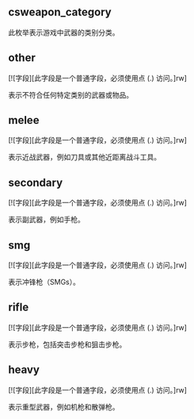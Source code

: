 ## csweapon_category

此枚举表示游戏中武器的类别分类。

## other

[![字段][此字段是一个普通字段，必须使用点 (.) 访问。]rw]

表示不符合任何特定类别的武器或物品。

## melee

[![字段][此字段是一个普通字段，必须使用点 (.) 访问。]rw]

表示近战武器，例如刀具或其他近距离战斗工具。

## secondary

[![字段][此字段是一个普通字段，必须使用点 (.) 访问。]rw]

表示副武器，例如手枪。

## smg

[![字段][此字段是一个普通字段，必须使用点 (.) 访问。]rw]

表示冲锋枪（SMGs）。

## rifle

[![字段][此字段是一个普通字段，必须使用点 (.) 访问。]rw]

表示步枪，包括突击步枪和狙击步枪。

## heavy

[![字段][此字段是一个普通字段，必须使用点 (.) 访问。]rw]

表示重型武器，例如机枪和散弹枪。